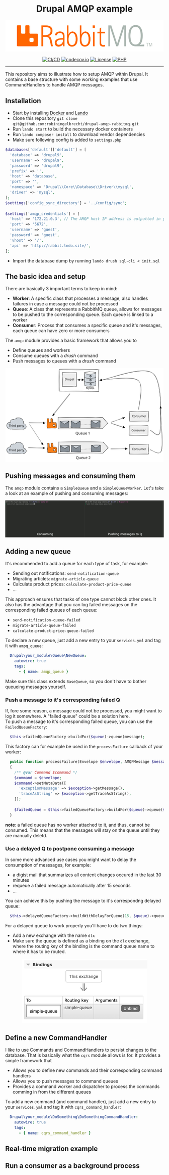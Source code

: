 <h1 align="center">Drupal AMQP example</h1>

<p align="center">
	<img src="https://github.com/robiningelbrecht/drupal-amqp-rabbitmq/raw/master/readme/rabbitmq.png" alt="RabbitMQ">
</p>

<p align="center">
<a href="https://github.com/robiningelbrecht/drupal-amqp-rabbitmq/actions/workflows/ci.yml"><img src="https://github.com/robiningelbrecht/drupal-amqp-rabbitmq/actions/workflows/ci.yml/badge.svg" alt="CI/CD"></a>
<a href="https://codecov.io/gh/robiningelbrecht/drupal-amqp-rabbitmq"><img src="https://codecov.io/gh/robiningelbrecht/drupal-amqp-rabbitmq/branch/master/graph/badge.svg?token=QUZxuZ49V4" alt="codecov.io"></a>
<a href="https://github.com/robiningelbrecht/drupal-amqp-rabbitmq/blob/master/LICENSE"><img src="https://img.shields.io/github/license/robiningelbrecht/continuous-integration-example?color=428f7e&logo=open%20source%20initiative&logoColor=white" alt="License"></a>
<a href="https://php.net/"><img src="https://img.shields.io/packagist/php-v/robiningelbrecht/drupal-amqp-rabbitmq/dev-master?color=777bb3&logo=php&logoColor=white" alt="PHP"></a>
</p>

------

This repository aims to illustrate how to setup AMQP within Drupal. It contains a base structure with some working examples that use CommandHandlers to handle AMQP messages.

## Installation

* Start by installing [Docker](https://docs.docker.com/get-docker/) and [Lando](https://docs.lando.dev/getting-started/)
* Clone this repository `git clone git@github.com:robiningelbrecht/drupal-amqp-rabbitmq.git`
* Run `lando start` to build the necessary docker containers
* Run `lando composer install` to download vendor dependencies
* Make sure following config is added to `settings.php`

```php
$databases['default']['default'] = [
  'database' => 'drupal9',
  'username' => 'drupal9',
  'password' => 'drupal9',
  'prefix' => '',
  'host' => 'database',
  'port' => '',
  'namespace' => 'Drupal\\Core\\Database\\Driver\\mysql',
  'driver' => 'mysql',
];
$settings['config_sync_directory'] = '../config/sync';

$settings['amqp_credentials'] = [
  'host' => '172.21.0.3', // The AMQP host IP address is outputted in your CLI while running `lando start`
  'port' => '5672',
  'username' => 'guest',
  'password' => 'guest',
  'vhost' => '/',
  'api' => 'http://rabbit.lndo.site/',
];
```

* Import the database dump by running `lando drush sql-cli < init.sql`

## The basic idea and setup

There are basically 3 important terms to keep in mind:

* **Worker**: A specific class that processes a message, also handles failures in case a message could not be processed
* **Queue**: A class that represents a RabbitMQ queue, allows for messages to be pushed to the corresponding queue. Each queue is linked to a worker
* **Consumer**: Process that consumes a specific queue and it's messages, each queue can have zero or more consumers

The `amqp` module provides a basic framework that allows you to

* Define queues and workers
* Consume queues with a *drush* command
* Push messages to queues with a *drush* command

<img src="https://github.com/robiningelbrecht/drupal-amqp-rabbitmq/raw/master/readme/rmq-drupal.svg" alt="RabbitMQ">

## Pushing messages and consuming them

The `amqp` module contains a `SimpleQueue` and a `SimpleQueueWorker`. Let's take a look
at an example of pushing and consuming messages:

<img src="https://github.com/robiningelbrecht/drupal-amqp-rabbitmq/raw/master/readme/consume-push-example.gif" alt="Consume - Push example">

## Adding a new queue

It's recommended to add a queue for each type of task, for example:

* Sending out notifications: `send-notification-queue`
* Migrating articles: `migrate-article-queue`
* Calculate product prices: `calculate-product-price-queue`
* ...

This approach ensures that tasks of one type cannot block other ones. It also has the advantage
that you can log failed messages on the corresponding failed queues of each queue:

* `send-notification-queue-failed`
* `migrate-article-queue-failed`
* `calculate-product-price-queue-failed`


To declare a new queue, just add a new entry to your `services.yml` and tag it with `ampq_queue`:

```yaml
  Drupal\your_module\Queue\NewQueue:
    autowire: true
    tags:
      - { name: amqp_queue }
```

Make sure this class extends `BaseQueue`, so you don't have to bother queueing messages yourself.

### Push a message to it's corresponding failed Q

If, fore some reason, a message could not be processed, you might want to log it somewhere.
A "failed queue" could be a solution here.\
To push a message to it's corresponding failed queue, you can use the `FailedQueueFactory`:

```php
  $this->failedQueueFactory->buildFor($queue)->queue(message);
```

This factory can for example be used in the `processFailure` callback of your worker:

```php
  public function processFailure(Envelope $envelope, AMQPMessage $message, \Throwable $exception, Queue $queue): void
  {
    /** @var Command $command */
    $command = $envelope;
    $command->setMetaData([
      'exceptionMessage' => $exception->getMessage(),
      'traceAsString' => $exception->getTraceAsString(),
    ]);

    $failedQueue = $this->failedQueueFactory->buildFor($queue)->queue($command);
  }
```

**note**: a failed queue has no worker attached to it, and thus, cannot be consumed. This means
that the messages will stay on the queue until they are manually deletd.

### Use a delayed Q to postpone consuming a message

In some more advanced use cases you might want to delay the consumption of messsages, for example:

* a digist mail that summarizes all content changes occured in the last 30 minutes
* requeue a failed message automatically after 15 seconds
* ...

You can achieve this by pushing the message to it's correspondng delayed queue:

```php
  $this->delayedQueueFactory->buildWithDelayForQueue(15, $queue)->queue($message);
```

For a delayed queue to work properly you'll have to do two things:

* Add a new exchange with the name `dlx`
* Make sure the queue is defined as a binding on the `dlx` exchange, where the
routing key of the binding is the command queue name to where it has to be routed.

<p align="center">
	<img src="https://github.com/robiningelbrecht/drupal-amqp-rabbitmq/raw/master/readme/dlx-binding-example.png" width="400" alt="Dlx binding example">
</p>

## Define a new CommandHandler

I like to use Commands and CommandHandlers to persist changes to the database. That is basically what
the `cqrs` module allows is for. It provides a simple framework that

* Allows you to define new commands and their corresponding command handlers
* Allows you to push messages to command queues
* Provides a command worker and dispatcher to process the commands comming in from the different queues

To add a new command (and command handler), just add a new entry to your `services.yml`
and tag it with `cqrs_command_handler`:

```yaml
  Drupal\your_module\DoSomething\DoSomethingCommandHandler:
    autowire: true
    tags:
      - { name: cqrs_command_handler }
```

## Real-time migration example

## Run a consumer as a background process
